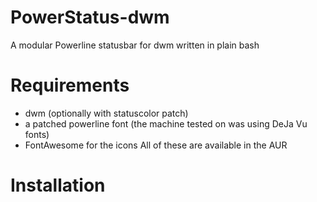 # PowerStatus-dwm
 A modular Powerline statusbar for dwm written in plain bash

# Requirements
* dwm (optionally with statuscolor patch)
* a patched powerline font (the machine tested on was using DeJa Vu fonts)
* FontAwesome for the icons
All of these are available in the AUR

# Installation

